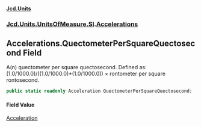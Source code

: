 #### [Jcd.Units](index.md 'index')
### [Jcd.Units.UnitsOfMeasure.SI](Jcd.Units.UnitsOfMeasure.SI.md 'Jcd.Units.UnitsOfMeasure.SI').[Accelerations](Accelerations.md 'Jcd.Units.UnitsOfMeasure.SI.Accelerations')

## Accelerations.QuectometerPerSquareQuectosecond Field

A(n) quectometer per square quectosecond. Defined as: (1.0/1000.0)/((1.0/1000.0)*(1.0/1000.0)) × rontometer per square rontosecond.

```csharp
public static readonly Acceleration QuectometerPerSquareQuectosecond;
```

#### Field Value
[Acceleration](Acceleration.md 'Jcd.Units.UnitTypes.Acceleration')